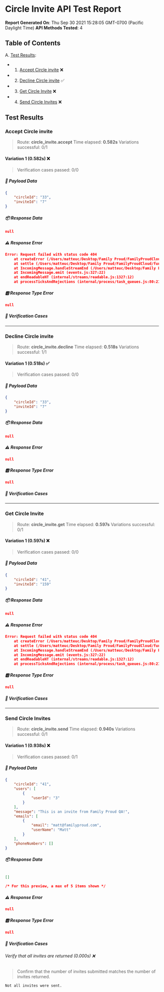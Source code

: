 
# Circle Invite API Test Report

**Report Generated On**: Thu Sep 30 2021 15:28:05 GMT-0700 (Pacific Daylight Time)
**API Methods Tested**: 4

## Table of Contents

A. [Test Results](#test-results):

- 1. [Accept Circle invite](#accept-circle-invite) :x:


- 2. [Decline Circle invite](#decline-circle-invite) :white_check_mark:


- 3. [Get Circle Invite](#get-circle-invite) :x:


- 4. [Send Circle Invites](#send-circle-invites) :x:


## Test Results

### Accept Circle invite

> Route: **circle_invite.accept**
> Time elapsed: **0.582s**
> Variations successful: 0/1


#### Variation 1 (0.582s) :x:

> Verification cases passed: 0/0

##### :rocket: Payload Data

```json
{
    "circleId": "33",
    "inviteId": "7"
}
```

##### :package: Response Data

```json
null
```

##### :warning: Response Error

```json
Error: Request failed with status code 404
    at createError (/Users/matteuc/Desktop/Family Proud/FamilyProudCloud/function-tests/node_modules/axios/lib/core/createError.js:16:15)
    at settle (/Users/matteuc/Desktop/Family Proud/FamilyProudCloud/function-tests/node_modules/axios/lib/core/settle.js:17:12)
    at IncomingMessage.handleStreamEnd (/Users/matteuc/Desktop/Family Proud/FamilyProudCloud/function-tests/node_modules/axios/lib/adapters/http.js:269:11)
    at IncomingMessage.emit (events.js:327:22)
    at endReadableNT (internal/streams/readable.js:1327:12)
    at processTicksAndRejections (internal/process/task_queues.js:80:21)
```

##### :ab: Response Type Error

```json
null
```

##### :mag_right: Verification Cases


***

### Decline Circle invite

> Route: **circle_invite.decline**
> Time elapsed: **0.518s**
> Variations successful: 1/1


#### Variation 1 (0.518s) :white_check_mark:

> Verification cases passed: 0/0

##### :rocket: Payload Data

```json
{
    "circleId": "33",
    "inviteId": "7"
}
```

##### :package: Response Data

```json
null
```

##### :warning: Response Error

```json
null
```

##### :ab: Response Type Error

```json
null
```

##### :mag_right: Verification Cases


***

### Get Circle Invite

> Route: **circle_invite.get**
> Time elapsed: **0.597s**
> Variations successful: 0/1


#### Variation 1 (0.597s) :x:

> Verification cases passed: 0/0

##### :rocket: Payload Data

```json
{
    "circleId": "41",
    "inviteId": "159"
}
```

##### :package: Response Data

```json
null
```

##### :warning: Response Error

```json
Error: Request failed with status code 404
    at createError (/Users/matteuc/Desktop/Family Proud/FamilyProudCloud/function-tests/node_modules/axios/lib/core/createError.js:16:15)
    at settle (/Users/matteuc/Desktop/Family Proud/FamilyProudCloud/function-tests/node_modules/axios/lib/core/settle.js:17:12)
    at IncomingMessage.handleStreamEnd (/Users/matteuc/Desktop/Family Proud/FamilyProudCloud/function-tests/node_modules/axios/lib/adapters/http.js:269:11)
    at IncomingMessage.emit (events.js:327:22)
    at endReadableNT (internal/streams/readable.js:1327:12)
    at processTicksAndRejections (internal/process/task_queues.js:80:21)
```

##### :ab: Response Type Error

```json
null
```

##### :mag_right: Verification Cases


***

### Send Circle Invites

> Route: **circle_invite.send**
> Time elapsed: **0.940s**
> Variations successful: 0/1


#### Variation 1 (0.938s) :x:

> Verification cases passed: 0/1

##### :rocket: Payload Data

```json
{
    "circleId": "41",
    "users": [
        {
            "userId": "3"
        }
    ],
    "message": "This is an invite from Family Proud QA!",
    "emails": [
        {
            "email": "matt@familyproud.com",
            "userName": "Matt"
        }
    ],
    "phoneNumbers": []
}
```

##### :package: Response Data

```json

[]

/* For this preview, a max of 5 items shown */

```

##### :warning: Response Error

```json
null
```

##### :ab: Response Type Error

```json
null
```

##### :mag_right: Verification Cases


###### Verify that all invites are returned (0.000s) :x:
> Confirm that the number of invites submitted matches the number of invites returned.

```
Not all invites were sent.
```